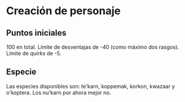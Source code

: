 # Creación de personaje

## Puntos iniciales

100 en total. Límite de desventajas de -40 (como máximo dos rasgos). Límite de *quirks* de -5.

## Especie

Las especies disponibles son: te'karn, koppemak, korkon, kwazaar y o'koptera. Los nu'karn por ahora mejor no.